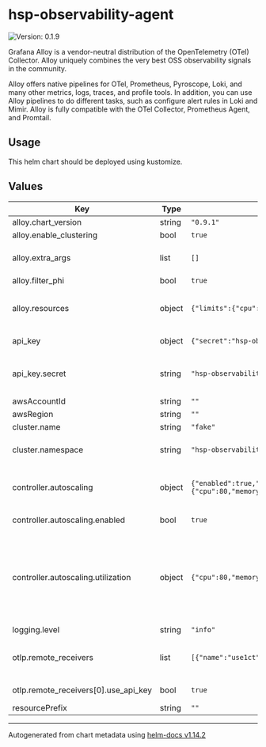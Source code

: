 # hsp-observability-agent

![Version: 0.1.9](https://img.shields.io/badge/Version-0.1.9-informational?style=flat-square)

Grafana Alloy is a vendor-neutral distribution of the OpenTelemetry (OTel) Collector.
Alloy uniquely combines the very best OSS observability signals in the community.

Alloy offers native pipelines for OTel, Prometheus, Pyroscope, Loki, and many other metrics, logs, traces, and profile tools.
In addition, you can use Alloy pipelines to do different tasks, such as configure alert rules in Loki and Mimir.
Alloy is fully compatible with the OTel Collector, Prometheus Agent, and Promtail.

## Usage

This helm chart should be deployed using kustomize.

## Values

| Key | Type | Default | Description |
|-----|------|---------|-------------|
| alloy.chart_version | string | `"0.9.1"` |  |
| alloy.enable_clustering | bool | `true` |  |
| alloy.extra_args | list | `[]` | Additional arguments to be passed to Alloy |
| alloy.filter_phi | bool | `true` |  |
| alloy.resources | object | `{"limits":{"cpu":"500m","memory":"1Gi"},"requests":{"cpu":"100m","memory":"512Mi"}}` | Resources configured for Alloy (CPU/Memory) |
| api_key | object | `{"secret":"hsp-observability"}` | API key for OTLP authn |
| api_key.secret | string | `"hsp-observability"` | Secret containing a `key` field with your API key |
| awsAccountId | string | `""` |  |
| awsRegion | string | `""` |  |
| cluster.name | string | `"fake"` | Cluster Name |
| cluster.namespace | string | `"hsp-observability"` | Namespace in which to deploy manifests |
| controller.autoscaling | object | `{"enabled":true,"max_replicas":6,"min_replicas":1,"scaledownwindow":300,"scaleupwindow":10,"utilization":{"cpu":80,"memory":80}}` | Configure Horizontal Pod Autoscaler(HPA) for Alloy |
| controller.autoscaling.enabled | bool | `true` | Enable/disable autoscaling |
| controller.autoscaling.utilization | object | `{"cpu":80,"memory":80}` | Criteria for autoscaling - CPU or Memory. By default it uses 80% memory utilization as the trigger to autoscale |
| logging.level | string | `"info"` |  |
| otlp.remote_receivers | list | `[{"name":"use1ct","url":"http://otlp-gateway.obs-us-east-ct.hsp.philips.com","use_api_key":true}]` | OTLP endpoints to forward logs, metrics and traces to |
| otlp.remote_receivers[0].use_api_key | bool | `true` | Use API key for authn |
| resourcePrefix | string | `""` |  |

----------------------------------------------
Autogenerated from chart metadata using [helm-docs v1.14.2](https://github.com/norwoodj/helm-docs/releases/v1.14.2)
